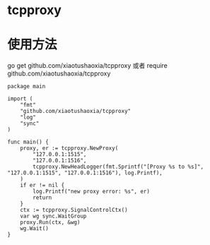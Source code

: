 # tcpproxy

# 使用方法

go get github.com/xiaotushaoxia/tcpproxy
或者
require github.com/xiaotushaoxia/tcpproxy

```
package main

import (
	"fmt"
	"github.com/xiaotushaoxia/tcpproxy"
	"log"
	"sync"
)

func main() {
	proxy, er := tcpproxy.NewProxy(
		"127.0.0.1:1515",
		"127.0.0.1:1516",
		tcpproxy.NewHeadLogger(fmt.Sprintf("[Proxy %s to %s]", "127.0.0.1:1515", "127.0.0.1:1516"), log.Printf),
	)
	if er != nil {
		log.Printf("new proxy error: %s", er)
		return
	}
	ctx := tcpproxy.SignalControlCtx()
	var wg sync.WaitGroup
	proxy.Run(ctx, &wg)
	wg.Wait()
}
```
